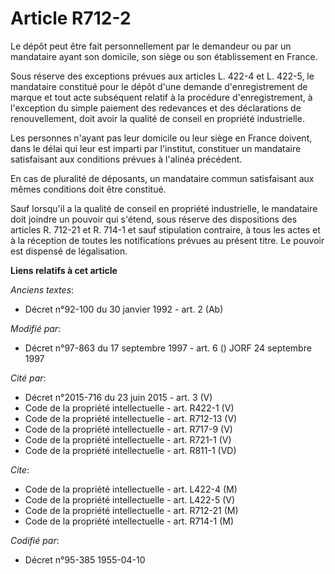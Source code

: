 # Article R712-2

Le dépôt peut être fait personnellement par le demandeur ou par un mandataire ayant son domicile, son siège ou son
établissement en France.

Sous réserve des exceptions prévues aux articles L. 422-4 et L. 422-5, le mandataire constitué pour le dépôt d'une demande
d'enregistrement de marque et tout acte subséquent relatif à la procédure d'enregistrement, à l'exception du simple paiement
des redevances et des déclarations de renouvellement, doit avoir la qualité de conseil en propriété industrielle.

Les personnes n'ayant pas leur domicile ou leur siège en France doivent, dans le délai qui leur est imparti par l'institut,
constituer un mandataire satisfaisant aux conditions prévues à l'alinéa précédent.

En cas de pluralité de déposants, un mandataire commun satisfaisant aux mêmes conditions doit être constitué.

Sauf lorsqu'il a la qualité de conseil en propriété industrielle, le mandataire doit joindre un pouvoir qui s'étend, sous
réserve des dispositions des articles R. 712-21 et R. 714-1 et sauf stipulation contraire, à tous les actes et à la réception
de toutes les notifications prévues au présent titre. Le pouvoir est dispensé de légalisation.

**Liens relatifs à cet article**

_Anciens textes_:

  - Décret n°92-100 du 30 janvier 1992 - art. 2 (Ab)

_Modifié par_:

  - Décret n°97-863 du 17 septembre 1997 - art. 6 () JORF 24 septembre 1997

_Cité par_:

  - Décret n°2015-716 du 23 juin 2015 - art. 3 (V)
  - Code de la propriété intellectuelle - art. R422-1 (V)
  - Code de la propriété intellectuelle - art. R712-13 (V)
  - Code de la propriété intellectuelle - art. R717-9 (V)
  - Code de la propriété intellectuelle - art. R721-1 (V)
  - Code de la propriété intellectuelle - art. R811-1 (VD)

_Cite_:

  - Code de la propriété intellectuelle - art. L422-4 (M)
  - Code de la propriété intellectuelle - art. L422-5 (V)
  - Code de la propriété intellectuelle - art. R712-21 (M)
  - Code de la propriété intellectuelle - art. R714-1 (M)

_Codifié par_:

  - Décret n°95-385 1955-04-10
